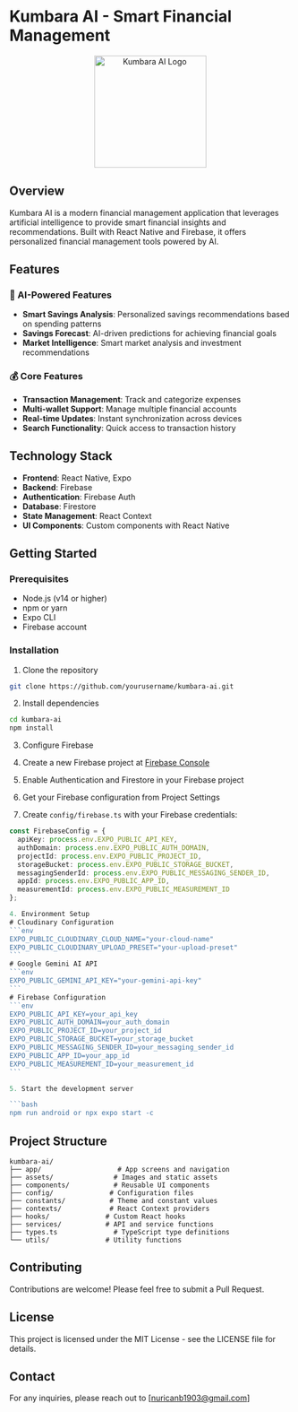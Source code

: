 # Kumbara AI - Smart Financial Management

<p align="center">
  <img src="assets/logo.png" alt="Kumbara AI Logo" width="200"/>
</p>

## Overview

Kumbara AI is a modern financial management application that leverages artificial intelligence to provide smart financial insights and recommendations. Built with React Native and Firebase, it offers personalized financial management tools powered by AI.

## Features

### 🤖 AI-Powered Features

- **Smart Savings Analysis**: Personalized savings recommendations based on spending patterns
- **Savings Forecast**: AI-driven predictions for achieving financial goals
- **Market Intelligence**: Smart market analysis and investment recommendations

### 💰 Core Features

- **Transaction Management**: Track and categorize expenses
- **Multi-wallet Support**: Manage multiple financial accounts
- **Real-time Updates**: Instant synchronization across devices
- **Search Functionality**: Quick access to transaction history

## Technology Stack

- **Frontend**: React Native, Expo
- **Backend**: Firebase
- **Authentication**: Firebase Auth
- **Database**: Firestore
- **State Management**: React Context
- **UI Components**: Custom components with React Native

## Getting Started

### Prerequisites

- Node.js (v14 or higher)
- npm or yarn
- Expo CLI
- Firebase account

### Installation

1. Clone the repository

```bash
git clone https://github.com/yourusername/kumbara-ai.git
```

2. Install dependencies

```bash
cd kumbara-ai
npm install
```

3. Configure Firebase

1. Create a new Firebase project at [Firebase Console](https://console.firebase.google.com/)
1. Enable Authentication and Firestore in your Firebase project
1. Get your Firebase configuration from Project Settings
1. Create `config/firebase.ts` with your Firebase credentials:

````typescript
const FirebaseConfig = {
  apiKey: process.env.EXPO_PUBLIC_API_KEY,
  authDomain: process.env.EXPO_PUBLIC_AUTH_DOMAIN,
  projectId: process.env.EXPO_PUBLIC_PROJECT_ID,
  storageBucket: process.env.EXPO_PUBLIC_STORAGE_BUCKET,
  messagingSenderId: process.env.EXPO_PUBLIC_MESSAGING_SENDER_ID,
  appId: process.env.EXPO_PUBLIC_APP_ID,
  measurementId: process.env.EXPO_PUBLIC_MEASUREMENT_ID
};

4. Environment Setup
# Cloudinary Configuration
```env
EXPO_PUBLIC_CLOUDINARY_CLOUD_NAME="your-cloud-name"
EXPO_PUBLIC_CLOUDINARY_UPLOAD_PRESET="your-upload-preset"
```
# Google Gemini AI API
```env
EXPO_PUBLIC_GEMINI_API_KEY="your-gemini-api-key"
```
# Firebase Configuration
```env
EXPO_PUBLIC_API_KEY=your_api_key
EXPO_PUBLIC_AUTH_DOMAIN=your_auth_domain
EXPO_PUBLIC_PROJECT_ID=your_project_id
EXPO_PUBLIC_STORAGE_BUCKET=your_storage_bucket
EXPO_PUBLIC_MESSAGING_SENDER_ID=your_messaging_sender_id
EXPO_PUBLIC_APP_ID=your_app_id
EXPO_PUBLIC_MEASUREMENT_ID=your_measurement_id
```

5. Start the development server

```bash
npm run android or npx expo start -c
````

## Project Structure

```
kumbara-ai/
├── app/                   # App screens and navigation
├── assets/               # Images and static assets
├── components/           # Reusable UI components
├── config/              # Configuration files
├── constants/           # Theme and constant values
├── contexts/            # React Context providers
├── hooks/              # Custom React hooks
├── services/           # API and service functions
├── types.ts              # TypeScript type definitions
└── utils/              # Utility functions
```

## Contributing

Contributions are welcome! Please feel free to submit a Pull Request.

## License

This project is licensed under the MIT License - see the LICENSE file for details.

## Contact

For any inquiries, please reach out to [nuricanb1903@gmail.com]
